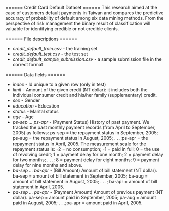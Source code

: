 ====== Credit Card Default Dataset ======
This research aimed at the case of customers default payments in Taiwan and compares the predictive accuracy of probability of default among six data mining methods. From the perspective of risk management the binary result of classification will valuable for identifying credible or not credible clients.

====== File descriptions ======

 - *credit_default_train.csv* - the training set
 - *credit_default_test.csv* - the test set
 - *credit_default_sample_submission.csv* - a sample submission file in the correct format

====== Data fields ======

 - *index* - Id unique to a given row (only in test)
 - *limit* - Amount of the given credit (NT dollar): it includes both the individual consumer credit and his/her family (supplementary) credit.
 - *sex* - Gender
 - *education* - Education
 - *status* - Marital status
 - *age* - Age
 - *ps-sep ... ps-apr* - (Payment Status) History of past payment. We tracked the past monthly payment records (from April to September, 2005) as follows: ps-sep = the repayment status in September, 2005; ps-aug = the repayment status in August, 2005; . . .;ps-apr = the repayment status in April, 2005. The measurement scale for the repayment status is: -2 = no consumption; -1 = paid in full; 0 = the use of revolving credit; 1 = payment delay for one month; 2 = payment delay for two months; . . .; 8 = payment delay for eight months; 9 = payment delay for nine months and above.
 - *ba-sep ... ba-apr* - (Bill Amount) Amount of bill statement (NT dollar). ba-sep = amount of bill statement in September, 2005; ba-aug = amount of bill statement in August, 2005; . . .; ba-apr = amount of bill statement in April, 2005.
 - *pa-sep ... pa-apr* - (Payment Amount) Amount of previous payment (NT dollar). pa-sep = amount paid in September, 2005; pa-aug = amount paid in August, 2005; . . .;pa-apr = amount paid in April, 2005.
